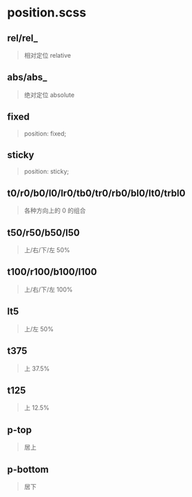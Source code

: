 # position.scss

## rel/rel_
> 相对定位 relative

## abs/abs_
> 绝对定位 absolute

## fixed
> position: fixed;

## sticky
> position: sticky;


## t0/r0/b0/l0/lr0/tb0/tr0/rb0/bl0/lt0/trbl0
> 各种方向上的 0 的组合

## t50/r50/b50/l50
> 上/右/下/左 50%

## t100/r100/b100/l100
> 上/右/下/左 100%

## lt5
> 上/左 50%

## t375
> 上 37.5%

## t125
> 上 12.5%

## p-top
> 居上

## p-bottom
> 居下
